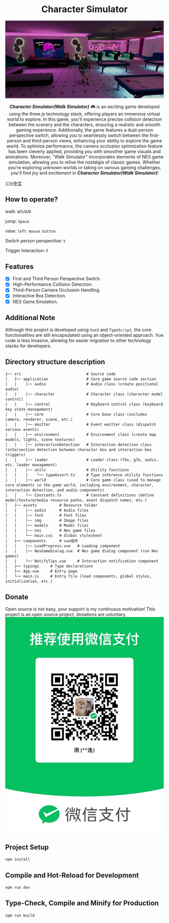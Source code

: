 <h1 align="center">Character Simulator</h1>

<p align="center">
<img src="./cover.png" alt="" />
</p>

<p align="center">
<b><i>Character Simulator(Walk Simulator)</i></b> 🎮 is an exciting game developed using the three.js technology stack, offering players an immersive virtual world to explore. In this game, you'll experience precise collision detection between the scenery and the characters, ensuring a realistic and smooth gaming experience. Additionally, the game features a dual-person perspective switch, allowing you to seamlessly switch between the first-person and third-person views, enhancing your ability to explore the game world. To optimize performance, the camera occlusion optimization feature has been cleverly applied, providing you with smoother game visuals and animations. Moreover, "Walk Simulator" incorporates elements of NES game simulation, allowing you to relive the nostalgia of classic games. Whether you're exploring unknown worlds or taking on various gaming challenges, you'll find joy and excitement in <b><i>Character Simulator(Walk Simulator)</i></b>!
</p>

:cn:[中文](./README_ZH.md)

## How to operate?
walk: `W`/`S`/`A`/`D`

jump: `Space`

view: `left mouse button`

Switch person perspective: `V`

Trigger Interaction: `F`

## Features

- [x] First and Third Person Perspective Switch.
- [x] High-Performance Collision Detection.
- [x] Third-Person Camera Occlusion Handling.
- [x] Interactive Box Detection.
- [x] NES Game Emulation.

## Additional Note
Although this project is developed using `Vue3` and `TypeScript`, the core functionalities are still encapsulated using an object-oriented approach. Vue code is less invasive, allowing for easier migration to other technology stacks for developers.

## Directory structure description
```text
├── src                             # Source code
│   ├── application                 # Core game source code section
|   |    │── audio                  # Audio class (create positional audio)
|   |    │── character              # Character class (character model control)
|   |    │── control                # Keyboard control class (keyboard key state management)
|   |    │── core                   # Core base class (includes camera, renderer, scene, etc.)
|   |    │── emitter                # Event emitter class (dispatch various events)
|   |    │── environment            # Environment class (create map models, lights, scene textures)
|   |    │── interactionDetection   # Interaction detection class (intersection detection between character box and interaction box triggers)
|   |    │── loader                 # Loader class (fbx, glb, audio, etc. loader management)
|   |    │── utils                  # Utility functions
|   |    |    └── typeAssert.ts     # Type inference utility functions
|   |    │── world                  # Core game class (used to manage core elements in the game world, including environment, character, interaction detection, and audio components)
|   |    └── Constants.ts           # Constant definitions (define model/texture/media resource paths, event dispatch names, etc.)
│   ├── assets          # Resource folder
|   |    │── audio      # Audio files
|   |    │── font       # Font files
|   |    │── img        # Image files
|   |    │── models     # Model files
|   |    │── nes        # Nes game files
|   |    └── main.css   # Global stylesheet
│   ├── components      # vue组件
|   |    │── LoadProgress.vue   # Loading component
|   |    │── NesGameDialog.vue  # Nes game dialog component (run Nes games)
|   |    └── NotifyTips.vue     # Interaction notification component
│   ├── typings     # Type declarations
│   ├── App.vue     # Entry page
│   └── main.js     # Entry file (load components, global styles, initialization, etc.)
```

## Donate
Open source is not easy, your support is my continuous motivation! This project is an open source project, donations are voluntary.
![qrcode.jpg](qrcode.jpg)

## Project Setup

```sh
npm install
```

## Compile and Hot-Reload for Development

```sh
npm run dev
```

## Type-Check, Compile and Minify for Production

```sh
npm run build
```
